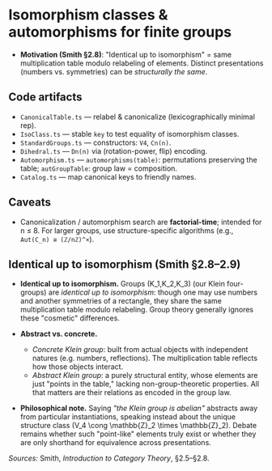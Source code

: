 # Isomorphism classes & automorphisms for finite groups

- **Motivation (Smith §2.8)**: "Identical up to isomorphism" = same multiplication table
  modulo relabeling of elements. Distinct presentations (numbers vs. symmetries) can be
  *structurally the same*.

## Code artifacts

- `CanonicalTable.ts` — relabel & canonicalize (lexicographically minimal rep).
- `IsoClass.ts` — stable `key` to test equality of isomorphism classes.
- `StandardGroups.ts` — constructors: `V4`, `Cn(n)`.
- `Dihedral.ts` — `Dn(n)` via (rotation-power, flip) encoding.
- `Automorphism.ts` — `automorphisms(table)`: permutations preserving the table;
  `autGroupTable`: group law = composition.
- `Catalog.ts` — map canonical keys to friendly names.

## Caveats

- Canonicalization / automorphism search are **factorial-time**; intended for n ≤ 8.
  For larger groups, use structure-specific algorithms (e.g., `Aut(C_n) ≅ (ℤ/nℤ)^×`).

## Identical up to isomorphism (Smith §2.8–2.9)

- **Identical up to isomorphism.** Groups \(K_1,K_2,K_3\) (our Klein four-groups) are
  *identical up to isomorphism*: though one may use numbers and another symmetries of a rectangle,
  they share the same multiplication table modulo relabeling. Group theory generally ignores
  these "cosmetic" differences.

- **Abstract vs. concrete.**
  - *Concrete Klein group*: built from actual objects with independent natures (e.g. numbers,
    reflections). The multiplication table reflects how those objects interact.
  - *Abstract Klein group*: a purely structural entity, whose elements are just
    "points in the table," lacking non-group-theoretic properties. All that matters are
    their relations as encoded in the group law.

- **Philosophical note.** Saying *"the Klein group is abelian"* abstracts away from particular
  instantiations, speaking instead about the unique structure class \(V_4 \cong \mathbb{Z}_2 \times \mathbb{Z}_2\).
  Debate remains whether such "point-like" elements truly exist or whether they are only
  shorthand for equivalence across presentations.

*Sources:* Smith, *Introduction to Category Theory*, §2.5–§2.8.